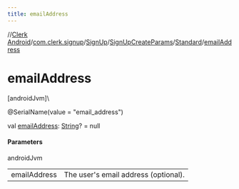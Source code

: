 ```yaml
---
title: emailAddress
---
```

//[Clerk Android](../../../../../index.html)/[com.clerk.signup](../../../index.html)/[SignUp](../../index.html)/[SignUpCreateParams](../index.html)/[Standard](index.html)/[emailAddress](email-address.html)



# emailAddress



[androidJvm]\




@SerialName(value = &quot;email_address&quot;)



val [emailAddress](email-address.html): [String](https://kotlinlang.org/api/latest/jvm/stdlib/kotlin-stdlib/kotlin/-string/index.html)? = null



#### Parameters


androidJvm

| | |
|---|---|
| emailAddress | The user's email address (optional). |




